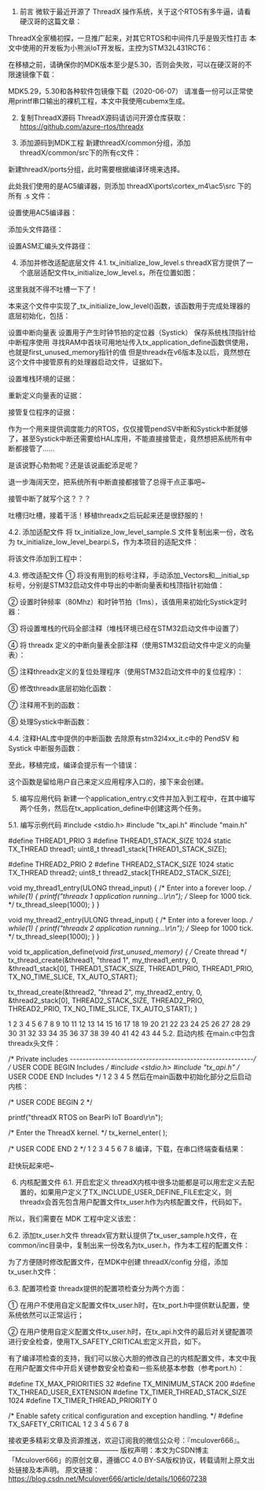 1. 前言
微软于最近开源了 ThreadX 操作系统，关于这个RTOS有多牛逼，请看硬汉哥的这篇文章：

ThreadX全家桶初探，一旦推广起来，对其它RTOS和中间件几乎是毁灭性打击
本文中使用的开发板为小熊派IoT开发板，主控为STM32L431RCT6：



在移植之前，请确保你的MDK版本至少是5.30，否则会失败，可以在硬汉哥的不限速镜像下载：

MDK5.29，5.30和各种软件包镜像下载（2020-06-07）
请准备一份可以正常使用printf串口输出的裸机工程，本文中我使用cubemx生成。

2. 复制ThreadX源码
ThreadX源码请访问开源仓库获取：https://github.com/azure-rtos/threadx


3. 添加源码到MDK工程
新建threadX/common分组，添加threadX/common/src下的所有c文件：

新建threadX/ports分组，此时需要根据编译环境来选择。

此处我们使用的是AC5编译器，则添加 threadX\ports\cortex_m4\ac5\src 下的所有 .s 文件：

设置使用AC5编译器：

添加头文件路径：

设置ASM汇编头文件路径：


4. 添加并修改适配底层文件
4.1. tx_initialize_low_level.s
threadX官方提供了一个底层适配文件tx_initialize_low_level.s，所在位置如图：

这里我就不得不吐槽一下了！

本来这个文件中实现了_tx_initialize_low_level()函数，该函数用于完成处理器的底层初始化，包括：

设置中断向量表
设置用于产生时钟节拍的定位器（Systick）
保存系统栈顶指针给中断程序使用
寻找RAM中首块可用地址传入tx_application_define函数供使用，也就是first_unused_memory指针的值
但是threadx在v6版本及以后，竟然想在这个文件中接管原有的处理器启动文件，证据如下。

设置堆栈环境的证据：

重新定义向量表的证据：

接管复位程序的证据：

作为一个用来提供调度能力的RTOS，仅仅接管pendSV中断和Systick中断就够了，甚至Systick中断还需要给HAL库用，不能直接接管走，竟然想把系统所有中断都接管了……

是该说野心勃勃呢？还是该说画蛇添足呢？

退一步海阔天空，把系统所有中断直接都接管了总得干点正事吧~

接管中断了就写个这？？？

吐槽归吐槽，接着干活！移植threadx之后玩起来还是很舒服的！

4.2. 添加适配文件
将 tx_initialize_low_level_sample.S 文件复制出来一份，改名为 tx_initialize_low_level_bearpi.S，作为本项目的适配文件：

将该文件添加到工程中：


4.3. 修改适配文件
① 将没有用到的标号注释，手动添加_Vectors和__initial_sp标号，分别是STM32启动文件中导出的中断向量表和栈顶指针初始值：

② 设置时钟频率（80Mhz）和时钟节拍（1ms），该值用来初始化Systick定时器：

③ 将设置堆栈的代码全部注释（堆栈环境已经在STM32启动文件中设置了）

④ 将 threadx 定义的中断向量表全部注释（使用STM32启动文件中定义的向量表）：

⑤ 注释threadx定义的复位处理程序（使用STM32启动文件中的复位程序）：

⑥ 修改threadx底层初始化函数：


⑦ 注释用不到的函数：

⑧ 处理Systick中断函数：


4.4. 注释HAL库中提供的中断函数
去除原有stm32l4xx_it.c中的 PendSV 和 Systick 中断服务函数：

至此，移植完成，编译会提示有一个错误：

这个函数是留给用户自己来定义应用程序入口的，接下来会创建。

5. 编写应用代码
新建一个application_entry.c文件并加入到工程中，在其中编写两个任务，然后在tx_application_define中创建这两个任务。

5.1. 编写示例代码
#include <stdio.h>
#include "tx_api.h"
#include "main.h"

#define THREAD1_PRIO         3
#define THREAD1_STACK_SIZE   1024
static  TX_THREAD thread1;
uint8_t thread1_stack[THREAD1_STACK_SIZE];

#define THREAD2_PRIO         2
#define THREAD2_STACK_SIZE   1024
static  TX_THREAD thread2;
uint8_t thread2_stack[THREAD2_STACK_SIZE];

void my_thread1_entry(ULONG thread_input)
{
  /* Enter into a forever loop. */
  while(1)
  {
    printf("threadx 1 application running...\r\n");
    /* Sleep for 1000 tick. */
    tx_thread_sleep(1000);
  }
}

void my_thread2_entry(ULONG thread_input)
{
  /* Enter into a forever loop. */
  while(1)
  {
    printf("threadx 2 application running...\r\n");
    /* Sleep for 1000 tick. */
    tx_thread_sleep(1000);
  }
}

void tx_application_define(void *first_unused_memory)
{
  /* Create thread */
  tx_thread_create(&thread1, "thread 1", my_thread1_entry, 0, &thread1_stack[0], THREAD1_STACK_SIZE, THREAD1_PRIO, THREAD1_PRIO, TX_NO_TIME_SLICE, TX_AUTO_START);
    
  tx_thread_create(&thread2, "thread 2", my_thread2_entry, 0, &thread2_stack[0], THREAD2_STACK_SIZE, THREAD2_PRIO, THREAD2_PRIO, TX_NO_TIME_SLICE, TX_AUTO_START);
}


1
2
3
4
5
6
7
8
9
10
11
12
13
14
15
16
17
18
19
20
21
22
23
24
25
26
27
28
29
30
31
32
33
34
35
36
37
38
39
40
41
42
43
44
5.2. 启动内核
在main.c中包含threadx头文件：

/* Private includes ----------------------------------------------------------*/
/* USER CODE BEGIN Includes */
#include <stdio.h>
#include "tx_api.h"
/* USER CODE END Includes */
1
2
3
4
5
然后在main函数中初始化部分之后启动内核：

/* USER CODE BEGIN 2 */

printf("threadX RTOS on BearPi IoT Board\r\n");

/* Enter the ThreadX kernel. */
tx_kernel_enter( );

/* USER CODE END 2 */
1
2
3
4
5
6
7
8
编译，下载，在串口终端查看结果：

赶快玩起来吧~

6. 内核配置文件
6.1. 开启宏定义
threadX内核中很多功能都是可以用宏定义去配置的，如果用户定义了TX_INCLUDE_USER_DEFINE_FILE宏定义，则threadx会首先包含用户配置文件tx_user.h作为内核配置文件，代码如下。

所以，我们需要在 MDK 工程中定义该宏：


6.2. 添加tx_user.h文件
threadx官方默认提供了tx_user_sample.h文件，在common/inc目录中，复制出来一份改名为tx_user.h，作为本工程的配置文件：

为了方便随时修改配置文件，在MDK中创建 threadX/config 分组，添加tx_user.h文件：


6.3. 配置项检查
threadx提供的配置项检查分为两个方面：

① 在用户不使用自定义配置文件tx_user.h时，在tx_port.h中提供默认配置，使系统依然可以正常运行；



② 在用户使用自定义配置文件tx_user.h时，在tx_api.h文件的最后对关键配置项进行安全检查，使用TX_SAFETY_CRITICAL宏定义开启，如下。


有了编译项检查的支持，我们可以放心大胆的修改自己的内核配置文件，本文中我在用户配置文件中开启关键参数安全检查和一些系统基本参数（参考port.h）：

#define TX_MAX_PRIORITIES                       32
#define TX_MINIMUM_STACK                        200
#define TX_THREAD_USER_EXTENSION
#define TX_TIMER_THREAD_STACK_SIZE              1024
#define TX_TIMER_THREAD_PRIORITY                0

/* Enable safety critical configuration and exception handling. */
#define TX_SAFETY_CRITICAL
1
2
3
4
5
6
7
8


接收更多精彩文章及资源推送，欢迎订阅我的微信公众号：『mculover666』。
————————————————
版权声明：本文为CSDN博主「Mculover666」的原创文章，遵循CC 4.0 BY-SA版权协议，转载请附上原文出处链接及本声明。
原文链接：https://blog.csdn.net/Mculover666/article/details/106607238